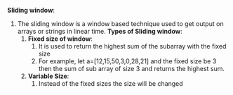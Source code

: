 **Sliding window**:
1. The sliding window is a window based technique used to get output on arrays or strings in linear time.
   **Types of Sliding window**:
   1. **Fixed size of window**:
        1. It is used to return the highest sum of the subarray with the fixed size
        2. For example, let a=[12,15,50,3,0,28,21] and the fixed size be 3 then the sum of sub array of size 3 and returns the highest sum.
   2. **Variable Size**:
        1. Instead of the fixed sizes the size will be changed